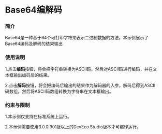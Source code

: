 # Base64编解码

### 简介

Base64是一种基于64个可打印字符来表示二进制数据的方法，本示例展示了Base64编码及解码的结果输出

### 使用说明

1.点击**编码**按钮，将会把字符串转换为ASCII码，然后对ASCII码进行编码，并在文本框输出编码后的结果。

2.点击**解码**按钮，将会把编码后输出的结果作为解码器的入参，解码后得到ASCII码数组，然后将ASCII码数组转换为字符串在文本框输出。

### 约束与限制

1.本示例仅支持在标准系统上运行。

2.本示例需要使用3.0.0.901及以上的DevEco Studio版本才可编译运行。